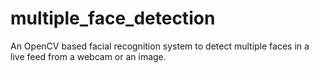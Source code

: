 # multiple_face_detection
An OpenCV based facial recognition system to detect multiple faces in a live feed from a webcam or an image.
